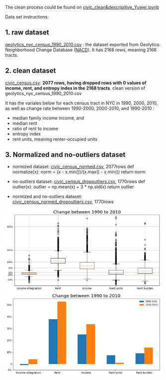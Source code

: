 The clean process could be found on [civic_clean&descripitive_Yuwei.ipynb](https://github.com/picniclin/NYC_yl5240/blob/master/civic_data_clean_Yuwei_1128.ipynb)

Data set instructions:
## 1. raw dataset
[geolytics_nyc_census_1990_2010.csv](https://github.com/picniclin/NYC_yl5240/blob/master/data/geolytics_nyc_census_1990_2010.csv) : the dataset exported from Geolytics: Neighborhood Change Database ([NACD](http://demographics.geolytics.com/ncdb2010/default.aspx)).
It has 2168 rows, meaning 2168 tracts.

## 2. clean dataset
[civic_census.csv](https://github.com/picniclin/NYC_yl5240/blob/master/data/civic_census.csv):  **2077 rows, having dropped rows with 0 values of income, rent, and entropy index in the 2168 tracts**.
clean version of geolytics_nyc_census_1990_2010.csv

It has the variales below for each census tract in NYC in 1990, 2000, 2010, as well as change rate between 1990-2000, 2000-2010, and 1990-2010 :
- median family income income, and 
- median rent
- ratio of rent to income
- entropy index
- rent units, meaning renter-occupied units

## 3. Normalized and no-outliers dataset

- normized dataset: [civic_census_normed.csv](https://github.com/picniclin/NYC_yl5240/blob/master/data/civic_census_normed.csv), 2077rows
def normalize(x):
    norm = (x - x.min())/(x.max() - x.min())
    return norm

- no-outliers dataset: [civic_census_dropoutliers.csv](https://github.com/picniclin/NYC_yl5240/blob/master/data/civic_census_dropoutliers.csv), 1770rows
def outlier(x):
    outlier = np.mean(x) + 3 * np.std(x)
    return outlier

- normized and no-outliers dataset: [civic_census_normed_dropoutliers.csv](https://github.com/picniclin/NYC_yl5240/blob/master/data/civic_census_normed_dropoutliers.csv), 1770rows



![change](https://github.com/picniclin/NYC_yl5240/blob/master/data/change1990-2010.png)
![change2](https://github.com/picniclin/NYC_yl5240/blob/master/data/change1990-2010_2.png)



